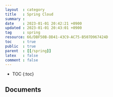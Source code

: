 ```yaml
---
layout  : category
title   : Spring Cloud
summary : 
date    : 2023-01-01 20:42:21 +0900
updated : 2023-01-01 20:43:01 +0900
tag     : spring
resource: 66/DBF50B-DD41-43C9-AC75-B507D967424D
toc     : true
public  : true
parent  : [[/spring]]
latex   : false
comment : false
---
```

* TOC
{:toc}

## Documents
